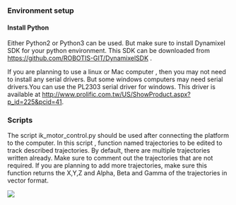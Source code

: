 ### Environment setup 
#### Install Python
Either Python2 or Python3 can be used. But make sure to install Dynamixel SDK for your python environment. This SDK can be downloaded from https://github.com/ROBOTIS-GIT/DynamixelSDK . 

If you are planning to use a linux or Mac computer , then you may not need to install any serial drivers. But some windows computers may need serial drivers.You can use the PL2303 serial driver for windows. This driver is available at  http://www.prolific.com.tw/US/ShowProduct.aspx?p_id=225&pcid=41. 

### Scripts

The script ik_motor_control.py should be used after connecting the platform to the computer. In this script , function named trajectories to be edited to track described trajectories. By default, there are multiple trajectories written already. Make sure to comment out the trajectories that are not required. If you are planning to add more trajectories, make sure this function returns the X,Y,Z and Alpha, Beta and Gamma of the trajectories in vector format. 

<img src = 'https://github.com/shivakumar-tekumatla/Stewart-Platform-Inverse-Kinematics/blob/main/video%20gifs/XYZ%20motion.gif' >

